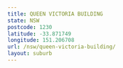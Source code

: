 ```yaml
---
title: QUEEN VICTORIA BUILDING
state: NSW
postcode: 1230
latitude: -33.871749
longitude: 151.206708
url: /nsw/queen-victoria-building/
layout: suburb
---
```

